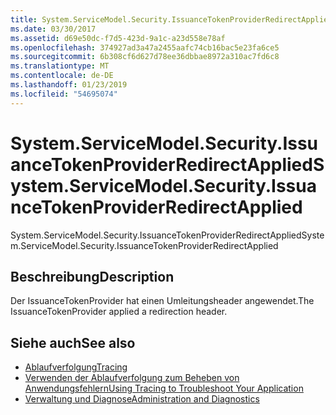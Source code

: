 ```yaml
---
title: System.ServiceModel.Security.IssuanceTokenProviderRedirectApplied
ms.date: 03/30/2017
ms.assetid: d69e50dc-f7d5-423d-9a1c-a23d558e78af
ms.openlocfilehash: 374927ad3a47a2455aafc74cb16bac5e23fa6ce5
ms.sourcegitcommit: 6b308cf6d627d78ee36dbbae8972a310ac7fd6c8
ms.translationtype: MT
ms.contentlocale: de-DE
ms.lasthandoff: 01/23/2019
ms.locfileid: "54695074"
---
```

# <a name="systemservicemodelsecurityissuancetokenproviderredirectapplied"></a><span data-ttu-id="ded6c-102">System.ServiceModel.Security.IssuanceTokenProviderRedirectApplied</span><span class="sxs-lookup"><span data-stu-id="ded6c-102">System.ServiceModel.Security.IssuanceTokenProviderRedirectApplied</span></span>
<span data-ttu-id="ded6c-103">System.ServiceModel.Security.IssuanceTokenProviderRedirectApplied</span><span class="sxs-lookup"><span data-stu-id="ded6c-103">System.ServiceModel.Security.IssuanceTokenProviderRedirectApplied</span></span>  
  
## <a name="description"></a><span data-ttu-id="ded6c-104">Beschreibung</span><span class="sxs-lookup"><span data-stu-id="ded6c-104">Description</span></span>  
 <span data-ttu-id="ded6c-105">Der IssuanceTokenProvider hat einen Umleitungsheader angewendet.</span><span class="sxs-lookup"><span data-stu-id="ded6c-105">The IssuanceTokenProvider applied a redirection header.</span></span>  
  
## <a name="see-also"></a><span data-ttu-id="ded6c-106">Siehe auch</span><span class="sxs-lookup"><span data-stu-id="ded6c-106">See also</span></span>
- [<span data-ttu-id="ded6c-107">Ablaufverfolgung</span><span class="sxs-lookup"><span data-stu-id="ded6c-107">Tracing</span></span>](../../../../../docs/framework/wcf/diagnostics/tracing/index.md)
- [<span data-ttu-id="ded6c-108">Verwenden der Ablaufverfolgung zum Beheben von Anwendungsfehlern</span><span class="sxs-lookup"><span data-stu-id="ded6c-108">Using Tracing to Troubleshoot Your Application</span></span>](../../../../../docs/framework/wcf/diagnostics/tracing/using-tracing-to-troubleshoot-your-application.md)
- [<span data-ttu-id="ded6c-109">Verwaltung und Diagnose</span><span class="sxs-lookup"><span data-stu-id="ded6c-109">Administration and Diagnostics</span></span>](../../../../../docs/framework/wcf/diagnostics/index.md)
